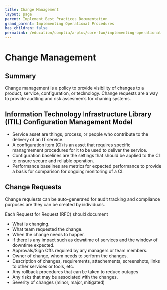 ```yaml
---
title: Change Management
layout: page
parent: Implement Best Practices Documentation
grand_parent: Implementing Operational Procedures
has_children: false
permalink: /education/comptia/a-plus/core-two/implementing-operational-procedures/best-practices/change-management/
---
```


# Change Management

## Summary

Change management is a policy to provide visibility of changes to a product, service, configuration, or technology. Change requests are a way to provide auditing and risk assesments for chaning systems.

## Information Technology Infrastructure Library (ITIL) Configuration Management Model

- Service asset are things, process, or people who contribute to the delivery of an IT service.
- A configuration item (CI) is an asset that requires specific managmement procedures for it to be used to deliver the service.
- Configuration baselines are the settings that should be applied to the CI to ensure secure and reliable operation.
- Performance baselines are metrics for expected performance to provide a basis for comparison for ongoing monitoring of a CI.

## Change Requests

Change requiests can be auto-generated for audit tracking and compliance purposes are they can be created by individuals.

Each Request for Request (RFC) should document

- What is changing.
- What team requested the change.
- When the change needs to happen.
- If there is any impact such as downtime of services and the window of downtime expected.
- Approvals/Sign Offs required by any managers or team members.
- Owner of change, whom needs to perform the changes.
- Description of changes, requirements, attachements, screenshots, links to other services or tools, etc.
- Any rollback procedures that can be taken to reduce outages
- Any risks that may be associated with the changes.
- Severity of changes (minor, major, mitigated)
